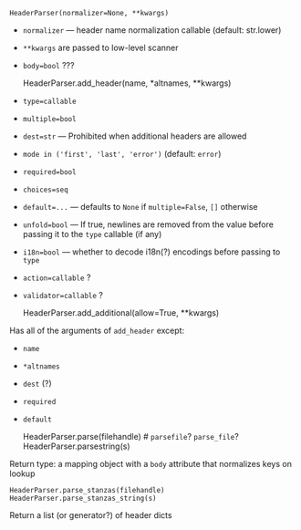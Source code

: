     HeaderParser(normalizer=None, **kwargs)

- `normalizer` — header name normalization callable (default: str.lower)
- `**kwargs` are passed to low-level scanner
- `body=bool` ???


    HeaderParser.add_header(name, *altnames, **kwargs)

- `type=callable`
- `multiple=bool`
- `dest=str` — Prohibited when additional headers are allowed
- `mode in ('first', 'last', 'error')` (default: `error`)
- `required=bool`
- `choices=seq`
- `default=...` — defaults to `None` if `multiple=False`, `[]` otherwise
- `unfold=bool` — If true, newlines are removed from the value before passing
  it to the `type` callable (if any)
- `i18n=bool` — whether to decode i18n(?) encodings before passing to `type`

- `action=callable` ?
- `validator=callable` ?


    HeaderParser.add_additional(allow=True, **kwargs)

Has all of the arguments of `add_header` except:

- `name`
- `*altnames`
- `dest` (?)
- `required`
- `default`


    HeaderParser.parse(filehandle)  # `parsefile`? `parse_file`?
    HeaderParser.parsestring(s)

Return type: a mapping object with a `body` attribute that normalizes keys on
lookup


    HeaderParser.parse_stanzas(filehandle)
    HeaderParser.parse_stanzas_string(s)

Return a list (or generator?) of header dicts
